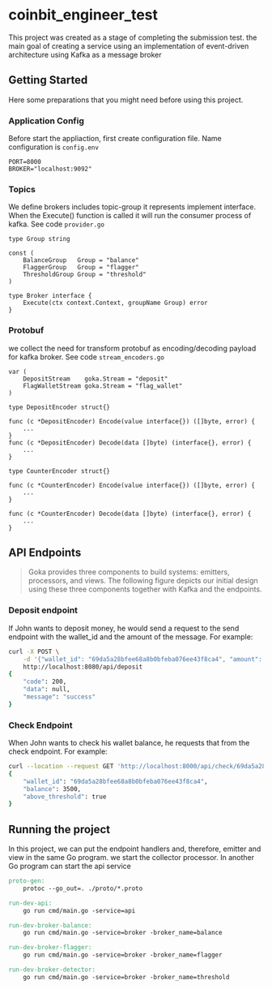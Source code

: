 # coinbit_engineer_test

This project was created as a stage of completing the submission test. the main goal of creating a service using an implementation of event-driven architecture using Kafka as a message broker

## Getting Started

Here some preparations that you might need before using this project.

### Application Config
Before start the appliaction, first create configuration file. Name configuration is `config.env`
```env
PORT=8000
BROKER="localhost:9092"
```

### Topics

We define brokers includes topic-group it represents implement interface. When the Execute() function is called it will run the consumer process of kafka. See code
`provider.go`

```golang
type Group string

const (
	BalanceGroup   Group = "balance"
	FlaggerGroup   Group = "flagger"
	ThresholdGroup Group = "threshold"
)

type Broker interface {
	Execute(ctx context.Context, groupName Group) error
}
```

### Protobuf

we collect the need for transform protobuf as encoding/decoding payload for kafka 
broker. See code `stream_encoders.go`

```golang
var (
	DepositStream    goka.Stream = "deposit"
	FlagWalletStream goka.Stream = "flag_wallet"
)

type DepositEncoder struct{}

func (c *DepositEncoder) Encode(value interface{}) ([]byte, error) {
	...
}
func (c *DepositEncoder) Decode(data []byte) (interface{}, error) {
	...
}

type CounterEncoder struct{}

func (c *CounterEncoder) Encode(value interface{}) ([]byte, error) {
	...
}

func (c *CounterEncoder) Decode(data []byte) (interface{}, error) {
	...
}
```

## API Endpoints

> Goka provides three components to build systems: emitters, processors, and views. The following figure depicts our initial design using these three components together with Kafka and the endpoints.

### Deposit endpoint
If John wants to deposit money, he would send a request to the send endpoint with the wallet_id and the amount of the message. For example:

```bash
curl -X POST \
    -d '{"wallet_id": "69da5a28bfee68a8b0bfeba076ee43f8ca4", "amount": 3500}' \
    http://localhost:8080/api/deposit
{
    "code": 200,
    "data": null,
    "message": "success"
}
```

### Check Endpoint

When John wants to check his wallet balance, he requests that from the check endpoint. For example:

```bash
curl --location --request GET 'http://localhost:8000/api/check/69da5a28bfee68a8b0bfeba076ee43f8ca4'
{
	"wallet_id": "69da5a28bfee68a8b0bfeba076ee43f8ca4",
	"balance": 3500,
	"above_threshold": true
}
```

## Running the project

In this project, we can put the endpoint handlers and, therefore, emitter and view in the same Go program. we start the collector processor. In another Go program can start the api service

```makefile
proto-gen:
	protoc --go_out=. ./proto/*.proto

run-dev-api:
	go run cmd/main.go -service=api

run-dev-broker-balance:
	go run cmd/main.go -service=broker -broker_name=balance

run-dev-broker-flagger:
	go run cmd/main.go -service=broker -broker_name=flagger

run-dev-broker-detector:
	go run cmd/main.go -service=broker -broker_name=threshold
```
